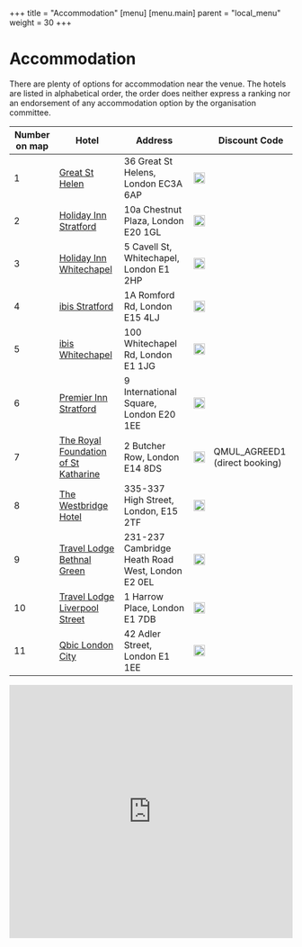 +++
title = "Accommodation"
[menu]
[menu.main]
  parent = "local_menu"
  weight = 30
+++

# Accommodation

There are plenty of options for accommodation near the venue. The hotels are listed in alphabetical order, the order does neither express a ranking nor an endorsement of any accommodation option by the organisation committee.

<div class="table-responsive">
<table class="table table-striped table-hover center-block">

<thead>
<tr>
<th>Number on map</th>
<th>Hotel</th>
<th>Address</th>
<th></th>
<th>Discount Code</th>
</tr>
</thead>

<tbody>
<tr>
<td>1</td>
<td><a href="http://great-sthelenhotel.co.uk/">Great St 
Helen</a></td>
<td>36 Great St Helens, London EC3A 6AP</td>
<td>
	<a href="https://www.tripadvisor.co.uk/Hotel_Review-g186338-d8420789-Reviews-Great_St_Helen_Hotel-London_England.html"><img src="img/tripadvisor.png" style="height: 20px;" alt="tripadvisor.co.uk"></a>
</td>
<td></td>
</tr>

<tr>
<td>2</td>
<td><a href="http://www.ihg.com/holidayinn/hotels/gb/en/london/lonsf/hoteldetail">Holiday Inn Stratford</a></td>
<td>10a Chestnut Plaza, London E20 1GL</td>
<td>
	<a href="https://www.tripadvisor.co.uk/Hotel_Review-g186338-d3136780-Reviews-Holiday_Inn_London_Stratford_City-London_England.html"><img src="img/tripadvisor.png" style="height: 20px;" alt="tripadvisor.co.uk"></a>
</td>
<td></td>
</tr>

<tr>
<td>3</td>
<td><a href="https://www.ihg.com/holidayinn/hotels/gb/en/london/lonuk/hoteldetail">Holiday Inn Whitechapel</a></td>
<td>5 Cavell St, Whitechapel, London E1 2HP</td>
<td>
	<a href="https://www.tripadvisor.co.uk/Hotel_Review-g186338-d2401829-Reviews-Holiday_Inn_London_Whitechapel-London_England.html"><img src="img/tripadvisor.png" style="height: 20px;" alt="tripadvisor.co.uk"></a>
</td>
<td></td>
</tr>

<tr>
<td>4</td>
<td><a href="http://www.ibis.com/gb/hotel-3099-ibis-london-stratford/index.shtml">ibis Stratford</a></td>
<td>1A Romford Rd, London E15 4LJ</td>
<td>
	<a href="https://www.tripadvisor.co.uk/Hotel_Review-g186338-d219544-Reviews-Ibis_London_Stratford-London_England.html"><img src="img/tripadvisor.png" style="height: 20px;" alt="tripadvisor.co.uk"></a>
</td>
<td></td>
</tr>

<tr>
<td>5</td>
<td><a href="http://www.ibis.com/gb/hotel-8033-ibis-budget-london-whitechapel/index.shtml">ibis Whitechapel</a></td>
<td>100 Whitechapel Rd, London E1 1JG</td>
<td>
	<a href="https://www.tripadvisor.co.uk/Hotel_Review-g186338-d3296647-Reviews-Hotel_ibis_budget_London_Whitechapel_Brick_Lane-London_England.html"><img src="img/tripadvisor.png" style="height: 20px;" alt="tripadvisor.co.uk"></a>
</td>
<td></td>
</tr>

<tr>
<td>6</td>
<td><a href="http://www.premierinn.com/gb/en/hotels/england/greater-london/london/london-stratford.html">Premier Inn Stratford</a></td>
<td>9 International Square, London E20 1EE</td>
<td>
	<a href="https://www.tripadvisor.co.uk/Hotel_Review-g186338-d2288957-Reviews-Premier_Inn_London_Stratford_Hotel-London_England.html"><img src="img/tripadvisor.png" style="height: 20px;" alt="tripadvisor.co.uk"></a>
</td>
<td></td>
</tr>

<tr>
<td>7</td>
<td><a href="http://www.rfsk.org.uk/">The Royal Foundation of St Katharine</a></td>
<td>2 Butcher Row, London E14 8DS</td>
<td>
	<a href="https://www.tripadvisor.co.uk/Hotel_Review-g186338-d2241392-Reviews-The_Royal_Foundation_of_St_Katharine-London_England.html"><img src="img/tripadvisor.png" style="height: 20px;" alt="tripadvisor.co.uk"></a>
</td>
<td>QMUL_AGREED1 (direct booking)</td>
</tr>

<tr>
<td>8</td>
<td><a href="https://www.thewestbridge.com/">The Westbridge Hotel</a></td>
<td>335-337 High Street, London, E15 2TF</td>
<td>
	<a href="https://www.tripadvisor.co.uk/Hotel_Review-g186338-d3398027-Reviews-The_Westbridge_Hotel-London_England.html"><img src="img/tripadvisor.png" style="height: 20px;" alt="tripadvisor.co.uk"></a></td>
<td></td>
</tr>
 
<tr>
<td>9</td>
<td><a href="https://www.travelodge.co.uk/hotels/571/London-Bethnal-Green-hotel">Travel Lodge Bethnal Green</a></td>
<td>231-237 Cambridge Heath Road West, London E2 0EL</td>
<td>
	<a href="https://www.tripadvisor.co.uk/Hotel_Review-g186338-d3572397-Reviews-Travelodge_London_Bethnal_Green-London_England.html"><img src="img/tripadvisor.png" style="height: 20px;" alt="tripadvisor.co.uk"></a>
</td>
<td></td>
</tr>

<tr>
<td>10</td>
<td><a href="https://www.travelodge.co.uk/hotels/44/London-Central-Liverpool-Street-hotel">Travel Lodge Liverpool Street</a></td>
<td>1 Harrow Place, London E1 7DB</td>
<td>
	<a href="https://www.tripadvisor.co.uk/Hotel_Review-g186338-d224754-Reviews-Travelodge_London_Liverpool_Street-London_England.html"><img src="img/tripadvisor.png" style="height: 20px;" alt="tripadvisor.co.uk"></a>
</td>
<td></td>
</tr>

<tr>
<td>11</td>
<td><a href="https://qbichotels.com/london-city/?gclid=CJrF3JvcjMgCFeoJwwodzmIAQQ">Qbic London City</a></td>
<td>42 Adler Street, London E1 1EE</td>
<td>
	<a href="https://www.tripadvisor.co.uk/Hotel_Review-g186338-d4945399-Reviews-Qbic_Hotel_London_City-London_England.html"><img src="img/tripadvisor.png" style="height: 20px;" alt="tripadvisor.co.uk"></a>
</td>
<td></td>
</tr>
</tbody>

</table>
</div>

<iframe src="https://www.google.com/maps/d/embed?mid=1wVAgFGP61REDyahoT_vlyaHrQsA&hl=en" width="100%" height="450" frameborder="0" style="border:0"></iframe>
